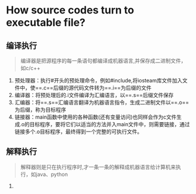 # How source codes turn to executable file?

## 编译执行

> 编译器是把源程序的每一条语句都编译成机器语言,并保存成二进制文件，如c/c++

1. 预处理器：执行#开头的预处理命令，例如#include<iosteam>,将iosteam库文件加入文件中，使==.c==后缀的源代码文件转为==.i==为后缀的文件
2. 编译器：将预处理后的.i文件编译为汇编语言，以==.s==后缀文件保存
3. 汇编器：将==.s==汇编语言翻译为机器语言指令，生成二进制文件以==.o==为后缀，称为目标程序
4. 链接器：main函数中使用的各种函数(还有变量访问)也同样会作为c文件生成.o的目标程序，要将它们以适当的方法并入main文件中，则需要链接，通过链接多个.o目标程序，最终得到一个完整的可执行文件。



## 解释执行

> 解释器则是只在执行程序时,才一条一条的解释成机器语言给计算机来执行，如java、python

1. 